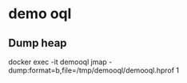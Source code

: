 # demo oql

## Dump heap

docker exec -it demooql jmap -dump:format=b,file=/tmp/demooql/demooql.hprof 1
